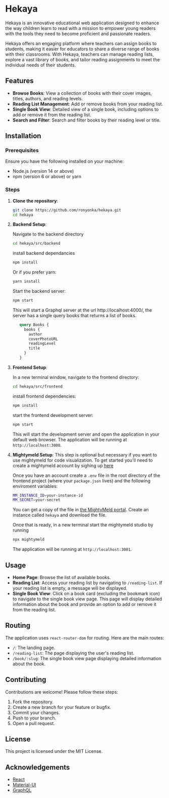 # Hekaya

Hekaya is an innovative educational web application designed to enhance the way children learn to read with a mission to empower young readers with the tools they need to become proficient and passionate readers. 

Hekaya offers an engaging platform where teachers can assign books to students, making it easier for educators to share a diverse range of books with their classrooms. With Hekaya, teachers can manage reading lists, explore a vast library of books, and tailor reading assignments to meet the individual needs of their students.

## Features

- **Browse Books**: View a collection of books with their cover images, titles, authors, and reading levels.
- **Reading List Management**: Add or remove books from your reading list.
- **Single Book View**: Detailed view of a single book, including options to add or remove it from the reading list.
- **Search and Filter**: Search and filter books by their reading level or title.

## Installation

### Prerequisites

Ensure you have the following installed on your machine:

- Node.js (version 14 or above)
- npm (version 6 or above) or yarn

### Steps

1. **Clone the repository**:

   ```bash
   git clone https://github.com/ronyonka/hekaya.git
   cd hekaya
   ```

2. **Backend Setup**:

   Navigate to the backend directory

   ```bash
   cd hekaya/src/backend
   ```
   install backend dependancies

   ```bash
   npm install
   ```

   Or if you prefer yarn:

   ```bash
   yarn install
   ```
   Start the backend server:
   ```bash
   npm start
   ```
   This will start a Graphql server at the url http://localhost:4000/, the server has a single query books that returns a list of books.
   ```graphql
      query Books {
        books {
          author
          coverPhotoURL
          readingLevel
          title
        }
      }
   ```
3. **Frontend Setup**:

   In a new terminal window, navigate to the frontend directory:
   ```bash
   cd hekaya/src/frontend
   ```
   install frontend dependencies:
   ```bash
   npm install
   ```
   start the frontend development server:
   ```bash
   npm start
   ```

   This will start the development server and open the application in your default web browser. The application will be running at `http://localhost:3000`.

4. **Mightymeld Setup**:
    This step is optional but necessary if you want to use mightymeld for code visualization. 
    To get started you'll need to create a mightymeld account by sighing up [here](https://mightymeld.app/signup)
    
    Once you have an account create a `.env` file in the root directory of the frontend project (where your `package.json` lives) and the following enviroment variables:

    ```bash
    MM_INSTANCE_ID=your-instance-id
    MM_SECRET=your-secret
    ``` 
    You can get a copy of the file in [the MightyMeld portal](https://mightymeld.app/instances). Create an instance called `hekaya` and download the file.

    Once that is ready, in a new terminal start the mightymeld studio by running
    ```bash
    npx mightymeld
    ```
    The application will be running at `http://localhost:3001`.


## Usage

- **Home Page**: Browse the list of available books.
- **Reading List**: Access your reading list by navigating to `/reading-list`. If your reading list is empty, a message will be displayed.
- **Single Book View**: Click on a book card (excluding the bookmark icon) to navigate to the single book view page. This page will display detailed information about the book and provide an option to add or remove it from the reading list.

## Routing

The application uses `react-router-dom` for routing. Here are the main routes:

- `/`: The landing page.
- `/reading-list`: The page displaying the user's reading list.
- `/book/:slug`: The single book view page displaying detailed information about the book.

## Contributing

Contributions are welcome! Please follow these steps:

1. Fork the repository.
2. Create a new branch for your feature or bugfix.
3. Commit your changes.
4. Push to your branch.
5. Open a pull request.

## License

This project is licensed under the MIT License.

## Acknowledgements

- [React](https://reactjs.org/)
- [Material-UI](https://mui.com/)
- [GraphQL](https://graphql.org/)